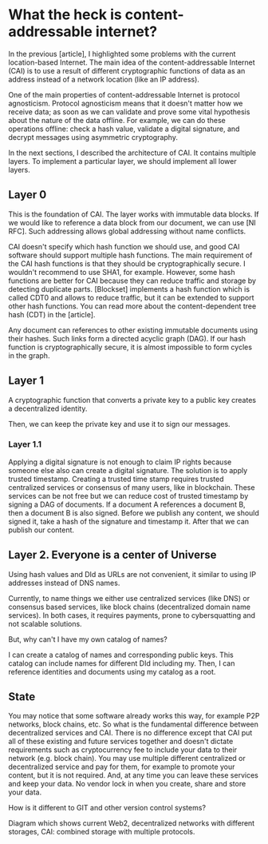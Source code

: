 # What the heck is content-addressable internet?

In the previous [article], I highlighted some problems with the current location-based Internet. The main idea of the content-addressable Internet (CAI) is to use a result of different cryptographic functions of data as an address instead of a network location (like an IP address).

One of the main properties of content-addressable Internet is protocol agnosticism. Protocol agnosticism means that it doesn't matter how we receive data; as soon as we can validate and prove some vital hypothesis about the nature of the data offline. For example, we can do these operations offline: check a hash value, validate a digital signature, and decrypt messages using asymmetric cryptography.

In the next sections, I described the architecture of CAI. It contains multiple layers. To implement a particular layer, we should implement all lower layers.

## Layer 0

This is the foundation of CAI. The layer works with immutable data blocks. If we would like to reference a data block from our document, we can use [NI RFC]. Such addressing allows global addressing without name conflicts.

CAI doesn't specify which hash function we should use, and good CAI software should support multiple hash functions. The main requirement of the CAI hash functions is that they should be cryptographically secure. I wouldn't recommend to use SHA1, for example. However, some hash functions are better for CAI because they can reduce traffic and storage by detecting duplicate parts. [Blockset] implements a hash function which is called CDT0 and allows to reduce traffic, but it can be extended to support other hash functions. You can read more about the content-dependent tree hash (CDT) in the [article].

Any document can references to other existing immutable documents using their hashes. Such links form a directed acyclic graph (DAG). If our hash function is cryptographically secure, it is almost impossible to form cycles in the graph.

## Layer 1

A cryptographic function that converts a private key to a public key creates a decentralized identity.

Then, we can keep the private key and use it to sign our messages.

### Layer 1.1

Applying a digital signature is not enough to claim IP rights because someone else also can create a digital signature. The solution is to apply trusted timestamp. Creating a trusted time stamp requires trusted centralized services or consensus of many users, like in blockchain. These services can be not free but we can reduce cost of trusted timestamp by signing a DAG of documents. If a document A references a document B, then a document B is also signed. Before we publish any content, we should signed it, take a hash of the signature and timestamp it. After that we can publish our content.

## Layer 2. Everyone is a center of Universe

Using hash values and DId as URLs are not convenient, it similar to using IP addresses instead of DNS names.

Currently, to name things we either use centralized services (like DNS) or consensus based services, like block chains (decentralized domain name services). In both cases, it requires payments, prone to cybersquatting and not scalable solutions.

But, why  can't I have my own catalog of names?

I can create a catalog of names and corresponding public keys. This catalog can include names for different DId including my. Then, I can reference identities and documents using my catalog as a root. 

## State

You may notice that some software already works this way, for example P2P networks, block chains, etc. So what is the fundamental difference between decentralized services and CAI. There is no difference except that CAI put all of these existing and future services together and doesn't dictate requirements such as cryptocurrency fee to include your data to their network (e.g. block chain). You may use multiple different centralized or decentralized service and pay for them, for example to promote your content, but it is not required. And, at any time you can leave these services and keep your data. No vendor lock in when you create, share and store your data.

How is it different to GIT and other version control systems?


Diagram which shows current Web2, decentralized networks with different storages, CAI: combined storage with multiple protocols. 
